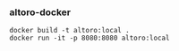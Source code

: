 ### altoro-docker



```
docker build -t altoro:local .
docker run -it -p 8080:8080 altoro:local
```

